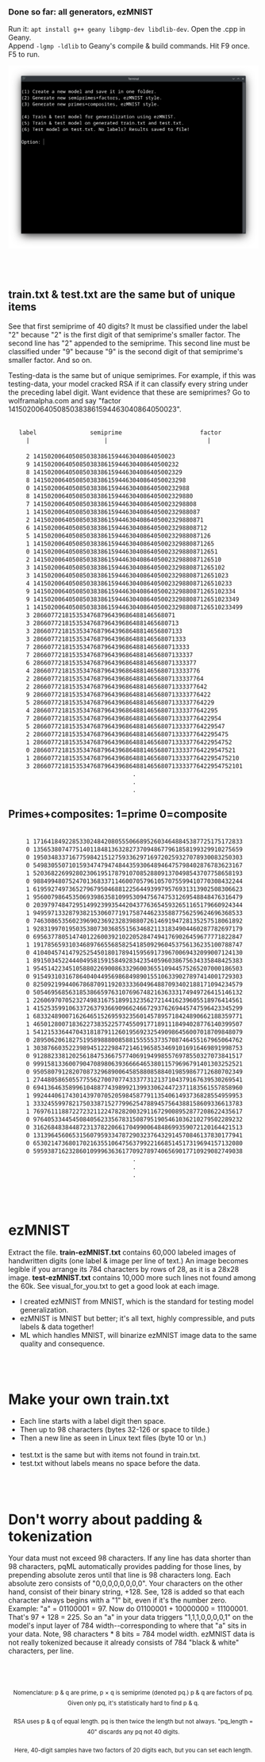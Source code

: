 ### Done so far: all generators, ezMNIST

Run it: ```apt install g++ geany libgmp-dev libdlib-dev```. Open the .cpp in Geany.<br>
Append ```-lgmp -ldlib``` to Geany's compile & build commands. Hit F9 once. F5 to run.

<p align="center">
  <img src="https://raw.githubusercontent.com/compromise-evident/pqML/main/Other/Terminal_c371a3edadf797f86b684034adf866bf.png">
</p>

<br>
<br>

## train.txt & test.txt are the same but of unique items

See that first semiprime of 40 digits? It must be classified under the label "2"
because "2" is the first digit of that semiprime's smaller factor.
The second line has "2" appended to the semiprime. This second line must be
classified under "9" because "9" is the second digit of that semiprime's
smaller factor. And so on.

Testing-data is the same but of unique semiprimes. For example,
if this was testing-data, your model cracked RSA if it can classify
every string under the preceding label digit.
Want evidence that these are semiprimes?
Go to wolframalpha.com and say
"factor 1415020064050850383861594463040864050023".

```text

   label               semiprime                      factor
     |                     |                            |

     2 1415020064050850383861594463040864050023
     9 14150200640508503838615944630408640500232
     8 141502006405085038386159446304086405002329
     8 1415020064050850383861594463040864050023298
     0 14150200640508503838615944630408640500232988
     8 141502006405085038386159446304086405002329880
     7 1415020064050850383861594463040864050023298808
     1 14150200640508503838615944630408640500232988087
     2 141502006405085038386159446304086405002329880871
     6 1415020064050850383861594463040864050023298808712
     5 14150200640508503838615944630408640500232988087126
     1 141502006405085038386159446304086405002329880871265
     0 1415020064050850383861594463040864050023298808712651
     2 14150200640508503838615944630408640500232988087126510
     3 141502006405085038386159446304086405002329880871265102
     3 1415020064050850383861594463040864050023298808712651023
     4 14150200640508503838615944630408640500232988087126510233
     9 141502006405085038386159446304086405002329880871265102334
     9 1415020064050850383861594463040864050023298808712651023349
     1 14150200640508503838615944630408640500232988087126510233499
     3 2866077218153534768796439686488146568071
     3 28660772181535347687964396864881465680713
     3 286607721815353476879643968648814656807133
     3 2866077218153534768796439686488146568071333
     7 28660772181535347687964396864881465680713333
     7 286607721815353476879643968648814656807133337
     6 2866077218153534768796439686488146568071333377
     4 28660772181535347687964396864881465680713333776
     2 286607721815353476879643968648814656807133337764
     2 2866077218153534768796439686488146568071333377642
     9 28660772181535347687964396864881465680713333776422
     5 286607721815353476879643968648814656807133337764229
     4 2866077218153534768796439686488146568071333377642295
     7 28660772181535347687964396864881465680713333776422954
     5 286607721815353476879643968648814656807133337764229547
     2 2866077218153534768796439686488146568071333377642295475
     1 28660772181535347687964396864881465680713333776422954752
     0 286607721815353476879643968648814656807133337764229547521
     1 2866077218153534768796439686488146568071333377642295475210
     3 28660772181535347687964396864881465680713333776422954752101
                                   .
                                   .
                                   .

```

## Primes+composites: 1=prime 0=composite

```text

     1 17164184922853302484208055506689526034648845387725175172833
     0 13565380747751401184813632827370948677961858199329910275659
     0 19503483371677598421512759336297169720259327078930083250303
     0 54983055071015934747947484435930648946475798402876783623167
     1 52036822699280230619517879107085288091370498543707758658193
     0 98849948075247013683371146007057961057075599410770308432244
     1 61959274973652796795046881225644939979576931313902508306623
     1 95600798645350693986358109953094756747531269548848476316479
     0 20397974847295149923993544204377636545932651165179660924344
     1 94959713328793821530607719175874462335887756259624696368533
     0 74630865356023969023692328398807261469194728135257518061892
     1 92831997019503538073036855156346821131834904460287782697179
     0 69563778051474012260039210220528474941769026459677771822847
     1 19178565931034689766556858254185092960453756136235100788747
     0 41040457414792525450180178941595691739670069432099007124130
     1 89150345224440495815915849283423540596038675634335848425383
     1 95451422345105880226900863329600365510944575265207000186503
     0 91549310316786404044956986849890155106339027897414001729303
     0 82509219944067868709119203333604964887093402188171094234579
     0 50546956856318538665976310769674821636333174949726415146132
     1 22606970705232749831675189913235627214416239605518976414561
     1 41525359910633726379366909662466729376269445747596423345299
     1 68332489007162646515269593235601457895718424890662188359771
     1 46501280071836227383522577455091771891118494028776140399507
     1 54121533644704318187911260195692325490986456007018709848079
     0 28950620618275195898880085881555553735708746455167965064762
     1 30387660352239894512229847214619658534691016916469891998753
     0 91288233812025618475366757740691949985576978550327073841517
     0 99915813360079047089806393666646538011579696791401303252521
     0 95058079128207087329689006458588085884019859867712680702349
     1 27448058650557755627007077433377312137104379167639530269541
     0 69413646358996104887743989921399330624472371183561557858960
     1 99244406174301439707052059845877911354061493736828554959953
     1 33324559978217503387152779962547889457564388158609336613783
     1 76976111887227232112247828200329116729008952877208622435617
     0 97640533445450840562335678315087951905461036210279502289232
     0 31626848384487231378220661704990064848699359072120164421513
     0 13139645606531560795933478729032376432914570846137830177941
     0 65302147368017021635510647563799221668514517319694157132080
     0 59593871623286010999636361770927897406569017710929082749038
                                   .
                                   .
                                   .

```

<br>
<br>

# ezMNIST

Extract the file.
**train-ezMNIST.txt** contains 60,000 labeled images of handwritten digits
(one label & image per line of text.) An image becomes legible if you arrange
its 784 characters by rows of 28, as it is a 28x28 image.
**test-ezMNIST.txt** contains 10,000 more such lines not found among the 60k.
See visual_for_you.txt to get a good look at each image.

* I created ezMNIST from MNIST, which is the standard for testing model generalization.
* ezMNIST is MNIST but better; it's all text, highly compressible, and puts labels & data together!
* ML which handles MNIST, will binarize ezMNIST image data to the same quality and consequence.

<br>
<br>

# Make your own train.txt

* Each line starts with a label digit then space.
* Then up to 98 characters (bytes 32-126 or space to tilde.)
* Then a new line as seen in Linux text files (byte 10 or \n.)<br><br>
* test.txt is the same but with items not found in train.txt.
* test.txt without labels means no space before the data.

<br>
<br>

# Don't worry about padding & tokenization

Your data must not exceed 98 characters.
If any line has data shorter than 98 characters, pqML automatically
provides padding for those lines, by prepending absolute zeros until
that line is 98 characters long.
Each absolute zero consists of "0,0,0,0,0,0,0,0".
Your characters on the other hand, consist of their binary string, +128.
See, 128 is added so that each character always begins with a "1" bit, even if it's the number zero.
Example: "a" = 01100001 = 97. Now do 01100001 + 10000000 = 11100001.
That's 97 + 128 = 225. So an "a" in your data triggers "1,1,1,0,0,0,0,1"
on the model's input layer of 784 width--corresponding
to where that "a" sits in your data.
Note, 98 characters * 8 bits = 784 model width.
ezMNIST data is not really tokenized because it already consists of 784 "black & white" characters, per line.

<br>
<br>

<p align="center"><sub>Nomenclature: p & q are prime, p × q is semiprime (denoted pq.) p & q are factors of pq. Given only pq, it's statistically hard to find p & q.<sub/></p>
<p align="center"><sub>RSA uses p & q of equal length. pq is then twice the length but not always. "pq_length = 40" discards any pq not 40 digits.<sub/></p>
<p align="center"><sub>Here, 40-digit samples have two factors of 20 digits each, but you can set each length.<sub/></p>
